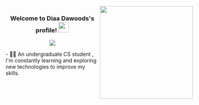<img width="250" align="right" src="https://media.tenor.com/rf88Pwf2KcsAAAAC/css-ie.gif">

<h3 align="center">
  Welcome to Diaa Dawoods's profile!
  <img src="https://media.giphy.com/media/hvRJCLFzcasrR4ia7z/giphy.gif" width="28">
</h3>

<p align="center">
  <a href="https://github.com/DenverCoder1/readme-typing-svg"><img src="https://readme-typing-svg.herokuapp.com/?lines=Back-End%20Developer;Always%20learning%20new%20things&font=Fira%20Code&center=true&width=440&height=45&color=#5c7ef7&vCenter=true&size=22"></a>
</p> 
- 👨‍💻 An undergraduate CS student , I'm constantly learning and exploring new technologies to improve my skills.

